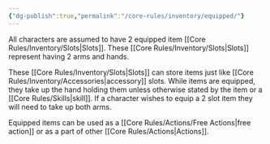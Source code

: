 ```yaml
---
{"dg-publish":true,"permalink":"/core-rules/inventory/equipped/"}
---
```


All characters are assumed to have 2 equipped item [[Core Rules/Inventory/Slots\|Slots]]. These [[Core Rules/Inventory/Slots\|Slots]] represent having 2 arms and hands.

These [[Core Rules/Inventory/Slots\|Slots]] can store items just like [[Core Rules/Inventory/Accessories\|accessory]] slots. While items are equipped, they take up the hand holding them unless otherwise stated by the item or a [[Core Rules/Skills\|skill]]. If a character wishes to equip a 2 slot item they will need to take up both arms.

Equipped items can be used as a [[Core Rules/Actions/Free Actions\|free action]] or as a part of other [[Core Rules/Actions\|Actions]].